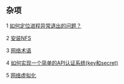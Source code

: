 ## 杂项

1 [如何定位进程异常退出的问题？](https://github.com/luofengmacheng/docker_doc/blob/master/misc/process_exit.md)

2 [安装NFS](https://github.com/luofengmacheng/docker_doc/blob/master/misc/install_nfs.md)

3 [网络术语](https://github.com/luofengmacheng/docker_doc/blob/master/misc/network_terms.md)

4 [如何实现一个简单的API认证系统(key和secret)](https://github.com/luofengmacheng/docker_doc/blob/master/misc/api_key_secret.md)

5 [网络虚拟化](https://github.com/luofengmacheng/docker_doc/blob/master/misc/virtual_network.md)